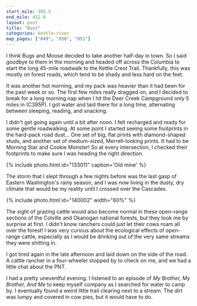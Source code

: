 ```yaml
---
start_mile: 395.5
end_mile: 412.0
layout: post
title: "Dust"
categories: kettle-river
map_pages: ["049", "050", "051"]
---
```


I think Bugs and Moose decided to take another half-day in town. So I said
goodbye to them in the morning and headed off across the Columbia to start the
long 45-mile roadwalk to the Kettle Crest Trail. Thankfully, this was mostly on
forest roads, which tend to be shady and less hard on the feet.

It was another hot morning, and my pack was heavier than it had been for the
past week or so. The first few miles really dragged on, and I decided to break
for a long morning nap when I hit the Deer Creek Campground only 5 miles in
(C395P). I got water and laid there for a long time, alternating between
sleeping, reading, and snacking.

I didn't get going again until a bit after noon. I felt recharged and ready for
some gentle roadwalking. At some point I started seeing some footprints in the
hard-pack road dust... One set of big, flat prints with diamond-shaped studs,
and another set of medium-sized, Merrell-looking prints. It had to be Morning
Star and Cookie Monster! So at every intersection, I checked their footprints to
make sure I was heading the right direction.

{% include photo.html id="133011" caption='Old mine' %}

The storm that I slept through a few nights before was the last gasp of Eastern
Washington's rainy season, and I was now living in the dusty, dry climate
that would be my reality until I crossed over the Cascades.

{% include photo.html id="140002" width="60%" %}

The sight of grazing cattle would also become normal in these open-range
sections of the Colville and Okanogan national forests, but they took me by
surprise at first. I didn't know ranchers could just let their cows roam all
over the forest! I was very curious about the ecological effects of open-range
cattle, especially as I would be drinking out of the very same streams they were
shitting in.

I got tired again in the late afternoon and laid down on the side of the road. A
cattle rancher in a four-wheeler stopped by to check on me, and we had a little
chat about the PNT.

I had a pretty uneventful evening. I listened to an episode of *My Brother, My
Brother, And Me* to keep myself company as I searched for water to camp by. I
eventually found a weird little trail clearing next to a stream. The dirt was
lumpy and covered in cow pies, but it would have to do.
